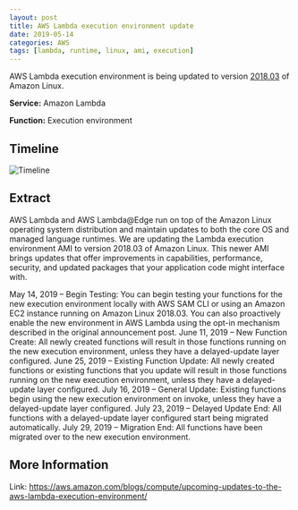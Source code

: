 ```yaml
---
layout: post
title: AWS Lambda execution environment update
date: 2019-05-14
categories: AWS
tags: [lambda, runtime, linux, ami, execution]
---
```


AWS Lambda execution environment is being updated to version [2018.03](https://aws.amazon.com/amazon-linux-ami/2018.03-release-notes/) of Amazon Linux.

**Service:** Amazon Lambda

**Function:** Execution environment

## Timeline

![Timeline](https://d2908q01vomqb2.cloudfront.net/1b6453892473a467d07372d45eb05abc2031647a/2019/05/23/Screen-Shot-2019-05-23-at-3.11.35-PM-1024x178.png)

## Extract

AWS Lambda and AWS Lambda@Edge run on top of the Amazon Linux operating system distribution and maintain updates to both the core OS and managed language runtimes. We are updating the Lambda execution environment AMI to version 2018.03 of Amazon Linux. This newer AMI brings updates that offer improvements in capabilities, performance, security, and updated packages that your application code might interface with.

May 14, 2019 – Begin Testing: You can begin testing your functions for the new execution environment locally with AWS SAM CLI or using an Amazon EC2 instance running on Amazon Linux 2018.03. You can also proactively enable the new environment in AWS Lambda using the opt-in mechanism described in the original announcement post.
June 11, 2019 – New Function Create: All newly created functions will result in those functions running on the new execution environment, unless they have a delayed-update layer configured.
June 25, 2019 – Existing Function Update: All newly created functions or existing functions that you update will result in those functions running on the new execution environment, unless they have a delayed-update layer configured.
July 16, 2019 – General Update: Existing functions begin using the new execution environment on invoke, unless they have a delayed-update layer configured.
July 23, 2019 – Delayed Update End: All functions with a delayed-update layer configured start being migrated automatically.
July 29, 2019 – Migration End: All functions have been migrated over to the new execution environment.

## More Information

Link: <https://aws.amazon.com/blogs/compute/upcoming-updates-to-the-aws-lambda-execution-environment/>
